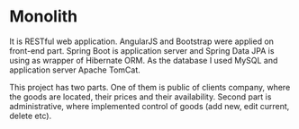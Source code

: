 # Monolith
It is RESTful web application. AngularJS and Bootstrap were applied on front-end part. Spring Boot is application server and Spring Data JPA is using as wrapper of Hibernate ORM. As the database I used MySQL and application server Apache TomCat. 

This project has two parts. One of them is public of clients company, where the goods are located, their prices and their availability. Second part is administrative, where implemented control of goods (add new, edit current, delete etc).
